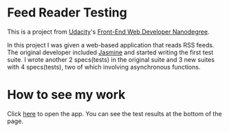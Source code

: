 # Feed Reader Testing

This is a project from [Udacity](https://www.udacity.com)'s [Front-End Web Developer Nanodegree](https://www.udacity.com/course/front-end-web-developer-nanodegree--nd001).

In this project I was given a web-based application that reads RSS feeds. The original developer included [Jasmine](http://jasmine.github.io/) and started writing the first test suite. I wrote another 2 specs(tests) in the original suite and 3 new suites with 4 specs(tests), two of which involving asynchronous functions.

# How to see my work
Click [here](http://dbhkhk.github.io/frontend-nanodegree-feedreader/) to open the app.
You can see the test results at the bottom of the page.